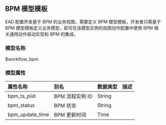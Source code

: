 ## BPM 模型模板
EAD 配置开发基于 BPM 的业务视图，需要定义 BPM 模型模板，开发者只需基于 BPM 模型模板定义业务模型，即可在该模型实例的视图动作配置中使用 BPM 相关通用动作驱动实现和 BPM 的集成。 

### 模型名称

$workflow_bpm

### 模型属性

属性名称|别名|数据类型|描述
:--|:--|:--|:--
bpm_ts_piid|BPM 流程实例 ID|String| 
bpm_status|BPM 状态|String|
bpm_update_time|BPM 更新时间|Time|




